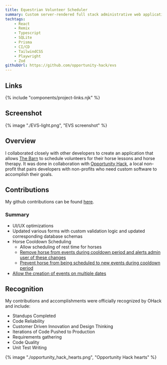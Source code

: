 ```yaml
---
title: Equestrian Volunteer Scheduler
summary: Custom server-rendered full stack administrative web application with role-based access control for local non-profit.
techtags:
    - React
    - Remix
    - Typescript
    - SQLite
    - Prisma
    - CI/CD
    - TailwindCSS
    - Playwright
    - Zod
githubUrl: https://github.com/opportunity-hack/evs
---
```

## Links
{% include "components/project-links.njk" %}


## Screenshot
{% image "./EVS-light.png", "EVS screenshot" %}

## Overview
I collaborated closely with other developers to create an application that allows [The Barn](https://www.thebarnaz.com/) to schedule volunteers for their horse lessons and horse therapy. It was done in collaboration with [Opportunity Hack](https://www.ohack.org/), a local non-profit that pairs developers with non-profits who need custom software to accomplish their goals.


## Contributions
My github contributions can be found [here](https://github.com/opportunity-hack/evs/pulls?q=is%3Apr+author%3Aparkerdavis1+). 

### Summary
- UI/UX optimizations
- Updated various forms with custom validation logic and updated corresponding database schemas
- Horse Cooldown Scheduling
    - Allow scheduling of rest time for horses
    - [Remove horse from events during cooldown period and alerts admin user of these changes](https://github.com/opportunity-hack/evs/pull/43)
    - [Prevent horse from being scheduled to new events during cooldown period](https://github.com/opportunity-hack/evs/pull/47)
- [Allow the creation of events on multiple dates](https://github.com/opportunity-hack/evs/pull/54)

## Recognition

My contributions and accomplishments were officially recognized by OHack and include:

- Standups Completed
- Code Reliability
- Customer Driven Innovation and Design Thinking
- Iterations of Code Pushed to Production
- Requirements gathering
- Code Quality
- Unit Test Writing

{% image "./opportunity_hack_hearts.png", "Opportunity Hack hearts" %}